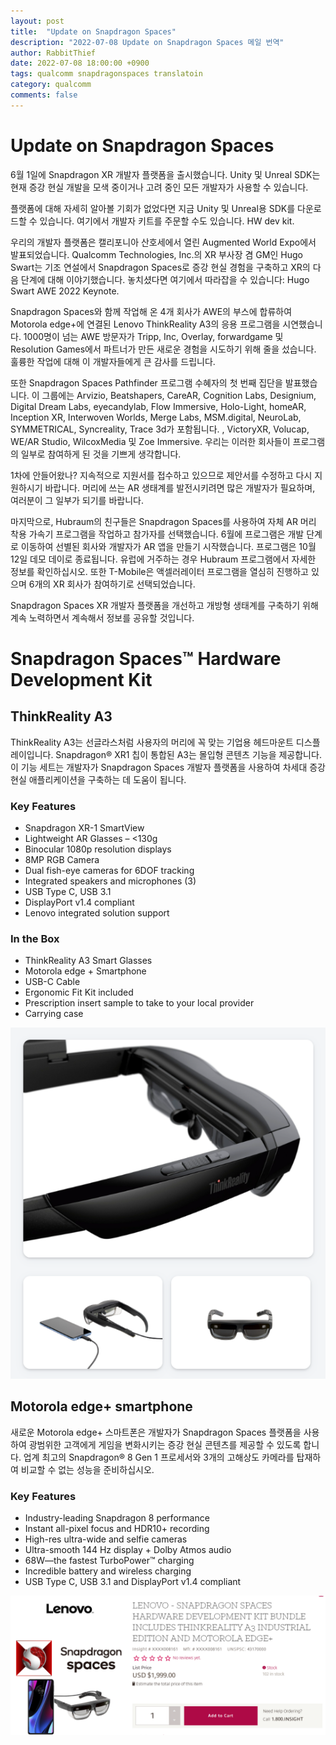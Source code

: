 ```yaml
---
layout: post
title:  "Update on Snapdragon Spaces"
description: "2022-07-08 Update on Snapdragon Spaces 메일 번역"
author: RabbitThief
date: 2022-07-08 18:00:00 +0900
tags: qualcomm snapdragonspaces translatoin 
category: qualcomm
comments: false
---	
```




# Update on Snapdragon Spaces

6월 1일에 Snapdragon XR 개발자 플랫폼을 출시했습니다. Unity 및 Unreal SDK는 현재 증강 현실 개발을 모색 중이거나 고려 중인 모든 개발자가 사용할 수 있습니다.

플랫폼에 대해 자세히 알아볼 기회가 없었다면 지금 Unity 및 Unreal용 SDK를 다운로드할 수 있습니다. 여기에서 개발자 키트를 주문할 수도 있습니다. HW dev kit.

우리의 개발자 플랫폼은 캘리포니아 산호세에서 열린 Augmented World Expo에서 발표되었습니다. Qualcomm Technologies, Inc.의 XR 부사장 겸 GM인 Hugo Swart는 기조 연설에서 Snapdragon Spaces로 증강 현실 경험을 구축하고 XR의 다음 단계에 대해 이야기했습니다. 놓치셨다면 여기에서 따라잡을 수 있습니다: Hugo Swart AWE 2022 Keynote.

Snapdragon Spaces와 함께 작업해 온 4개 회사가 AWE의 부스에 합류하여 Motorola edge+에 연결된 Lenovo ThinkReality A3의 응용 프로그램을 시연했습니다. 1000명이 넘는 AWE 방문자가 Tripp, Inc, Overlay, forwardgame 및 Resolution Games에서 파트너가 만든 새로운 경험을 시도하기 위해 줄을 섰습니다. 훌륭한 작업에 대해 이 개발자들에게 큰 감사를 드립니다.

또한 Snapdragon Spaces Pathfinder 프로그램 수혜자의 첫 번째 집단을 발표했습니다. 이 그룹에는 Arvizio, Beatshapers, CareAR, Cognition Labs, Designium, Digital Dream Labs, eyecandylab, Flow Immersive, Holo-Light, homeAR, Inception XR, Interwoven Worlds, Merge Labs, MSM.digital, NeuroLab, SYMMETRICAL, Syncreality, Trace 3d가 포함됩니다. , VictoryXR, Volucap, WE/AR Studio, WilcoxMedia 및 Zoe Immersive. 우리는 이러한 회사들이 프로그램의 일부로 참여하게 된 것을 기쁘게 생각합니다.

1차에 안들어왔나? 지속적으로 지원서를 접수하고 있으므로 제안서를 수정하고 다시 지원하시기 바랍니다. 머리에 쓰는 AR 생태계를 발전시키려면 많은 개발자가 필요하며, 여러분이 그 일부가 되기를 바랍니다.

마지막으로, Hubraum의 친구들은 Snapdragon Spaces를 사용하여 자체 AR 머리 착용 가속기 프로그램을 작업하고 참가자를 선택했습니다. 6월에 프로그램은 개발 단계로 이동하여 선별된 회사와 개발자가 AR 앱을 만들기 시작했습니다. 프로그램은 10월 12일 데모 데이로 종료됩니다. 유럽에 거주하는 경우 Hubraum 프로그램에서 자세한 정보를 확인하십시오. 또한 T-Mobile은 액셀러레이터 프로그램을 열심히 진행하고 있으며 6개의 XR 회사가 참여하기로 선택되었습니다.

Snapdragon Spaces XR 개발자 플랫폼을 개선하고 개방형 생태계를 구축하기 위해 계속 노력하면서 계속해서 정보를 공유할 것입니다.

# ****Snapdragon Spaces™ Hardware Development Kit****

## ****ThinkReality A3****

ThinkReality A3는 선글라스처럼 사용자의 머리에 꼭 맞는 기업용 헤드마운트 디스플레이입니다. Snapdragon® XR1 칩이 통합된 A3는 몰입형 콘텐츠 기능을 제공합니다. 이 기능 세트는 개발자가 Snapdragon Spaces 개발자 플랫폼을 사용하여 차세대 증강 현실 애플리케이션을 구축하는 데 도움이 됩니다.

### ****Key Features****

- Snapdragon XR-1 SmartView
- Lightweight AR Glasses – <130g
- Binocular 1080p resolution displays
- 8MP RGB Camera
- Dual fish-eye cameras for 6DOF tracking
- Integrated speakers and microphones (3)
- USB Type C, USB 3.1
- DisplayPort v1.4 compliant
- Lenovo integrated solution support

### ****In the Box****

- ThinkReality A3 Smart Glasses
- Motorola edge + Smartphone
- USB-C Cable
- Ergonomic Fit Kit included
- Prescription insert sample to take to your local provider
- Carrying case

![/assets/images/2022-06-24/Untitled](/assets/images/2022/0708/Untitled.png)    
    

## ****Motorola edge+ smartphone****

새로운 Motorola edge+ 스마트폰은 개발자가 Snapdragon Spaces 플랫폼을 사용하여 광범위한 고객에게 게임을 변화시키는 증강 현실 콘텐츠를 제공할 수 있도록 합니다. 업계 최고의 Snapdragon® 8 Gen 1 프로세서와 3개의 고해상도 카메라를 탑재하여 비교할 수 없는 성능을 준비하십시오.

### ****Key Features****

- Industry-leading Snapdragon 8 performance
- Instant all-pixel focus and HDR10+ recording
- High-res ultra-wide and selfie cameras
- Ultra-smooth 144 Hz display + Dolby Atmos audio
- 68W—the fastest TurboPower™ charging
- Incredible battery and wireless charging
- USB Type C, USB 3.1 and DisplayPort v1.4 compliant

![/assets/images/2022-06-24/Untitled](/assets/images/2022/0708/Untitled1.png)    
